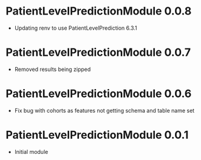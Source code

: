 PatientLevelPredictionModule 0.0.8
=======================

- Updating renv to use PatientLevelPrediction 6.3.1

PatientLevelPredictionModule 0.0.7
=======================

- Removed results being zipped 


PatientLevelPredictionModule 0.0.6
=======================

- Fix bug with cohorts as features not getting schema and table name set

PatientLevelPredictionModule 0.0.1
=======================

- Initial module